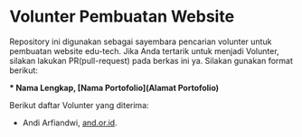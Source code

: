 # Volunter Pembuatan Website
Repository ini digunakan sebagai sayembara pencarian volunter untuk pembuatan website edu-tech. Jika Anda tertarik untuk menjadi Volunter, silakan lakukan PR(pull-request) pada berkas ini ya. Silakan gunakan format berikut:

**\* Nama Lengkap, [Nama Portofolio](Alamat Portofolio)**

Berikut daftar Volunter yang diterima:

* Andi Arfiandwi, [and.or.id](https://and.or.id).
